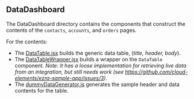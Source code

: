## DataDashboard

The DataDashboard directory contains the components that construct the contents of the `contacts`, `accounts`, and `orders` pages.

For the contents:
* The [DataTable.jsx](https://github.com/cloud-elements/ezra-sample-app/blob/main/src/components/DataDashboard/DataTable.jsx) builds the generic data table, (_title, header, body_).
* The [DataTableWrapper.jsx](https://github.com/cloud-elements/ezra-sample-app/blob/main/src/components/DataDashboard/DataTableWrapper.jsx) builds a wrapper on the `DataTable` component. *Note:* _It has a loose implementation for retrieving live data from an integration, but still needs work (see https://github.com/cloud-elements/ezra-sample-app/issues/3)._
* The [dummyDataGenerator.js](https://github.com/cloud-elements/ezra-sample-app/blob/main/src/components/DataDashboard/dummyDataGenerator.js) generates the sample header and data contents for the table.
